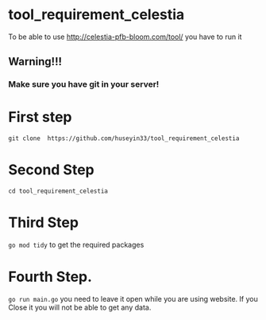 # tool_requirement_celestia
To be able to use http://celestia-pfb-bloom.com/tool/ you have to run it

## Warning!!!
### Make sure you have git in your server!

# First step
`git clone  https://github.com/huseyin33/tool_requirement_celestia`

# Second Step
`cd tool_requirement_celestia`

# Third Step
`go mod tidy` to get the required packages

# Fourth Step.
`go run main.go` you need to leave it open while you are using website. If you Close it you will not be able to get any data.
